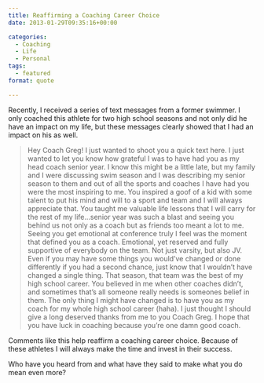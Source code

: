 ```yaml
---
title: Reaffirming a Coaching Career Choice
date: 2013-01-29T09:35:16+00:00

categories:
  - Coaching
  - Life
  - Personal
tags:
  - featured
format: quote

---
```

Recently, I received a series of text messages from a former swimmer. I only coached this athlete for two high school seasons and not only did he have an impact on my life, but these messages clearly showed that I had an impact on his as well.

> Hey Coach Greg! I just wanted to shoot you a quick text here. I just wanted to let you know how grateful I was to have had you as my head coach senior year. I know this might be a little late, but my family and I were discussing swim season and I was describing my senior season to them and out of all the sports and coaches I have had you were the most inspiring to me. You inspired a goof of a kid with some talent to put his mind and will to a sport and team and I will always appreciate that. You taught me valuable life lessons that I will carry for the rest of my life…senior year was such a blast and seeing you behind us not only as a coach but as friends too meant a lot to me. Seeing you get emotional at conference truly I feel was the moment that defined you as a coach. Emotional, yet reserved and fully supportive of everybody on the team. Not just varsity, but also JV. Even if you may have some things you would&#8217;ve changed or done differently if you had a second chance, just know that I wouldn&#8217;t have changed a single thing. That season, that team was the best of my high school career. You believed in me when other coaches didn&#8217;t, and sometimes that&#8217;s all someone really needs is someones belief in them. The only thing I might have changed is to have you as my coach for my whole high school career (haha). I just thought I should give a long deserved thanks from me to you Coach Greg. I hope that you have luck in coaching because you&#8217;re one damn good coach.

Comments like this help reaffirm a coaching career choice. Because of these athletes I will always make the time and invest in their success.

Who have you heard from and what have they said to make what you do mean even more?
